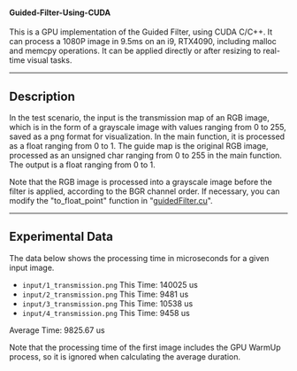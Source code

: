 #### Guided-Filter-Using-CUDA

This is a GPU implementation of the Guided Filter, using CUDA C/C++. It can process a 1080P image in 9.5ms on an i9, RTX4090, including malloc and memcpy operations. It can be applied directly or after resizing to real-time visual tasks.

---

## Description

In the test scenario, the input is the transmission map of an RGB image, which is in the form of a grayscale image with values ranging from 0 to 255, saved as a png format for visualization. In the main function, it is processed as a float ranging from 0 to 1. The guide map is the original RGB image, processed as an unsigned char ranging from 0 to 255 in the main function. The output is a float ranging from 0 to 1.

Note that the RGB image is processed into a grayscale image before the filter is applied, according to the BGR channel order. If necessary, you can modify the "to_float_point" function in "[guidedFilter.cu](./guidedFilter.cu)".

---

## Experimental Data

The data below shows the processing time in microseconds for a given input image.

- `input/1_transmission.png`
   This Time: 140025 us
- `input/2_transmission.png`
   This Time: 9481 us
- `input/3_transmission.png`
   This Time: 10538 us
- `input/4_transmission.png`
   This Time: 9458 us

Average Time: 9825.67 us

Note that the processing time of the first image includes the GPU WarmUp process, so it is ignored when calculating the average duration.
